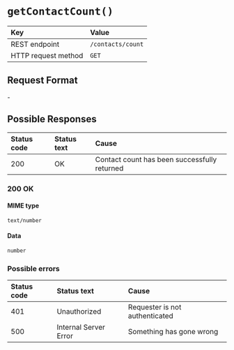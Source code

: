 # `getContactCount()`

| Key                 | Value             |
| :------------------ | :---------------- |
| REST endpoint       | `/contacts/count` |
| HTTP request method | `GET`             |

## Request Format

\-

## Possible Responses

| Status code | Status text | Cause                                        |
| :---------- | :---------- | :------------------------------------------- |
| 200         | OK          | Contact count has been successfully returned |

### 200 OK

#### MIME type

`text/number`

#### Data

```typescript
number
```

### Possible errors

| Status code | Status text           | Cause                          |
| :---------- | :-------------------- | :----------------------------- |
| 401         | Unauthorized          | Requester is not authenticated |
| 500         | Internal Server Error | Something has gone wrong       |

